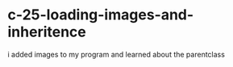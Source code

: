 # c-25-loading-images-and-inheritence
i added images to my program and learned about the parentclass
